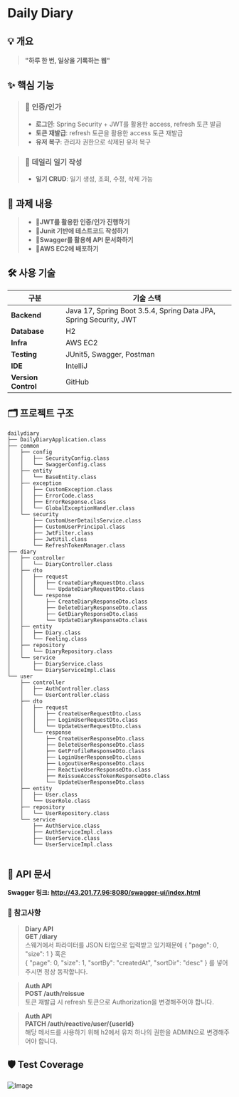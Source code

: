 # Daily Diary

## 💡 개요

> #### "하루 한 번, 일상을 기록하는 웹"
 
## ✨ 핵심 기능

> ### 💬 인증/인가
> - **로그인**: Spring Security + JWT를 활용한 access, refresh 토큰 발급
> - **토큰 재발급**: refresh 토큰을 활용한 access 토큰 재발급
> - **유저 복구**: 관리자 권한으로 삭제된 유저 복구

> ### 💬 데일리 일기 작성
> - **일기 CRUD**: 일기 생성, 조회, 수정, 삭제 가능

## 💫 과제 내용

> - 🎯**JWT를 활용한 인증/인가 진행하기**
> - 🎯**Junit 기반에 테스트코드 작성하기**
> - 🎯**Swagger를 활용해 API 문서화하기**
> - 🎯**AWS EC2에 배포하기**


## 🛠️ 사용 기술

| 구분 | 기술 스택 |
|------|-----------|
| **Backend** | Java 17, Spring Boot 3.5.4, Spring Data JPA, Spring Security, JWT |
| **Database** | H2 |
| **Infra** | AWS EC2 |
| **Testing** | JUnit5, Swagger, Postman |
| **IDE** | IntelliJ |
| **Version Control** | GitHub |

## 🗂️ 프로젝트 구조

```
dailydiary
├── DailyDiaryApplication.class
├── common
│   ├── config
│   │   ├── SecurityConfig.class
│   │   └── SwaggerConfig.class
│   ├── entity
│   │   └── BaseEntity.class
│   ├── exception
│   │   ├── CustomException.class
│   │   ├── ErrorCode.class
│   │   ├── ErrorResponse.class
│   │   └── GlobalExceptionHandler.class
│   └── security
│       ├── CustomUserDetailsService.class
│       ├── CustomUserPrincipal.class
│       ├── JwtFilter.class
│       ├── JwtUtil.class
│       └── RefreshTokenManager.class
├── diary
│   ├── controller
│   │   └── DiaryController.class
│   ├── dto
│   │   ├── request
│   │   │   ├── CreateDiaryRequestDto.class
│   │   │   └── UpdateDiaryRequestDto.class
│   │   └── response
│   │       ├── CreateDiaryResponseDto.class
│   │       ├── DeleteDiaryResponseDto.class
│   │       ├── GetDiaryResponseDto.class
│   │       └── UpdateDiaryResponseDto.class
│   ├── entity
│   │   ├── Diary.class
│   │   └── Feeling.class
│   ├── repository
│   │   └── DiaryRepository.class
│   └── service
│       ├── DiaryService.class
│       └── DiaryServiceImpl.class
└── user
    ├── controller
    │   ├── AuthController.class
    │   └── UserController.class
    ├── dto
    │   ├── request
    │   │   ├── CreateUserRequestDto.class
    │   │   ├── LoginUserRequestDto.class
    │   │   └── UpdateUserRequestDto.class
    │   └── response
    │       ├── CreateUserResponseDto.class
    │       ├── DeleteUserResponseDto.class
    │       ├── GetProfileResponseDto.class
    │       ├── LoginUserResponseDto.class
    │       ├── LogoutUserResponseDto.class
    │       ├── ReactiveUserResponseDto.class
    │       ├── ReissueAccessTokenResponseDto.class
    │       └── UpdateUserResponseDto.class
    ├── entity
    │   ├── User.class
    │   └── UserRole.class
    ├── repository
    │   └── UserRepository.class
    └── service
        ├── AuthService.class
        ├── AuthServiceImpl.class
        ├── UserService.class
        └── UserServiceImpl.class


```

## 📝 API 문서

**Swagger 링크: http://43.201.77.96:8080/swagger-ui/index.html**

### 💫 참고사항
> **Diary API** </br>
> **GET /diary** </br>
> 스웨거에서 파라미터를 JSON 타입으로 입력받고 있기때문에 {
"page": 0,
"size": 1
} 혹은 </br> {
"page": 0,
"size": 1,
"sortBy": "createdAt",
"sortDir": "desc"
} 를 넣어주시면 정상 동작합니다.

> **Auth API** </br>
> **POST /auth/reissue** </br>
> 토큰 재발급 시 refresh 토큰으로 Authorization을 변경해주어야 합니다.

> **Auth API** </br>
> **PATCH /auth/reactive/user/{userId}** </br>
> 해당 메서드를 사용하기 위해 h2에서 유저 하나의 권한을 ADMIN으로 변경해주어야 합니다.

## 🛡️ Test Coverage
![Image](https://github.com/user-attachments/assets/5e2c99cc-bbf1-4655-b721-6e0876396714)
